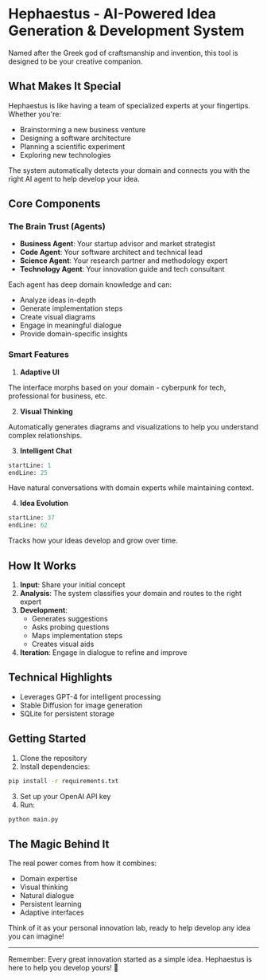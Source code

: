 # Hephaestus - AI-Powered Idea Generation & Development System

Named after the Greek god of craftsmanship and invention, this tool is designed to be your creative companion.

## What Makes It Special

Hephaestus is like having a team of specialized experts at your fingertips. Whether you're:
- Brainstorming a new business venture
- Designing a software architecture
- Planning a scientific experiment
- Exploring new technologies

The system automatically detects your domain and connects you with the right AI agent to help develop your idea.

## Core Components

### The Brain Trust (Agents)
- **Business Agent**: Your startup advisor and market strategist
- **Code Agent**: Your software architect and technical lead
- **Science Agent**: Your research partner and methodology expert 
- **Technology Agent**: Your innovation guide and tech consultant

Each agent has deep domain knowledge and can:
- Analyze ideas in-depth
- Generate implementation steps
- Create visual diagrams
- Engage in meaningful dialogue
- Provide domain-specific insights

### Smart Features

1. **Adaptive UI**

The interface morphs based on your domain - cyberpunk for tech, professional for business, etc.

2. **Visual Thinking**

Automatically generates diagrams and visualizations to help you understand complex relationships.

3. **Intelligent Chat**
```python:src/data/chat_history.py
startLine: 1
endLine: 25
```
Have natural conversations with domain experts while maintaining context.

4. **Idea Evolution**
```python:src/core/idea_processor.py
startLine: 37
endLine: 62
```
Tracks how your ideas develop and grow over time.

## How It Works

1. **Input**: Share your initial concept
2. **Analysis**: The system classifies your domain and routes to the right expert
3. **Development**: 
   - Generates suggestions
   - Asks probing questions
   - Maps implementation steps
   - Creates visual aids
4. **Iteration**: Engage in dialogue to refine and improve

## Technical Highlights

- Leverages GPT-4 for intelligent processing
- Stable Diffusion for image generation
- SQLite for persistent storage

## Getting Started

1. Clone the repository
2. Install dependencies:
```bash
pip install -r requirements.txt
```
3. Set up your OpenAI API key
4. Run:
```bash
python main.py
```

## The Magic Behind It

The real power comes from how it combines:
- Domain expertise
- Visual thinking
- Natural dialogue
- Persistent learning
- Adaptive interfaces

Think of it as your personal innovation lab, ready to help develop any idea you can imagine!

---

Remember: Every great innovation started as a simple idea. Hephaestus is here to help you develop yours! 🚀